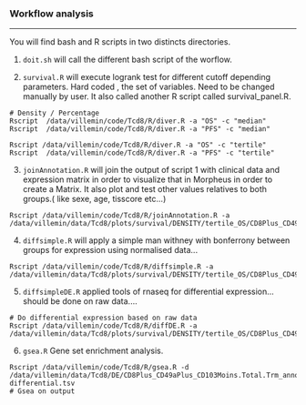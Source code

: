 ### Workflow analysis
_________________

You will find bash and R scripts in two distincts directories.  

1. `doit.sh` will call the different bash script of the worflow.

2. `survival.R` will execute logrank test for different cutoff depending parameters. Hard coded , the set of variables. Need to be changed manually by user.  It also called another R script called survival_panel.R.

```shell
# Density / Percentage
Rscript  /data/villemin/code/Tcd8/R/diver.R -a "OS" -c "median"
Rscript  /data/villemin/code/Tcd8/R/diver.R -a "PFS" -c "median"

Rscript /data/villemin/code/Tcd8/R/diver.R -a "OS" -c "tertile"
Rscript  /data/villemin/code/Tcd8/R/diver.R -a "PFS" -c "tertile"
```

3. `joinAnnotation.R` will join the output of script 1 with clinical data and expression matrix in order to visualize that in Morpheus in order to create a Matrix.
It also plot and test other values relatives to both groups.( like sexe, age, tisscore etc...)

```shell
Rscript /data/villemin/code/Tcd8/R/joinAnnotation.R -a /data/villemin/data/Tcd8/plots/survival/DENSITY/tertile_OS/CD8Plus_CD49aPlus_CD103Plus_TCF1Moins.Tumeur.Trm_annotation.csv
```

4. `diffsimple.R` will apply a simple man withney with bonferrony between groups for expression using normalised data...

```shell
Rscript /data/villemin/code/Tcd8/R/diffsimple.R -a /data/villemin/data/Tcd8/plots/survival/DENSITY/tertile_OS/CD8Plus_CD49aPlus_CD103Moins.Total.Trm_annotation.csv
```

5.  `diffsimpleDE.R` applied tools of rnaseq for differential expression... should be done on raw data....

```shell
# Do differential expression based on raw data
Rscript /data/villemin/code/Tcd8/R/diffDE.R -a /data/villemin/data/Tcd8/plots/survival/DENSITY/tertile_OS/CD8Plus_CD49aPlus_CD103Moins.Total.Trm_annotation.csv
```

6. `gsea.R` Gene set enrichment analysis.

```shell
Rscript /data/villemin/code/Tcd8/R/gsea.R -d /data/villemin/data/Tcd8/DE/CD8Plus_CD49aPlus_CD103Moins.Total.Trm_annotation.csv_high_low-differential.tsv
# Gsea on output
```